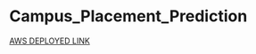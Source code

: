 # Campus_Placement_Prediction

[AWS DEPLOYED LINK](http://ec2-34-201-38-234.compute-1.amazonaws.com:8080/apidocs/)
